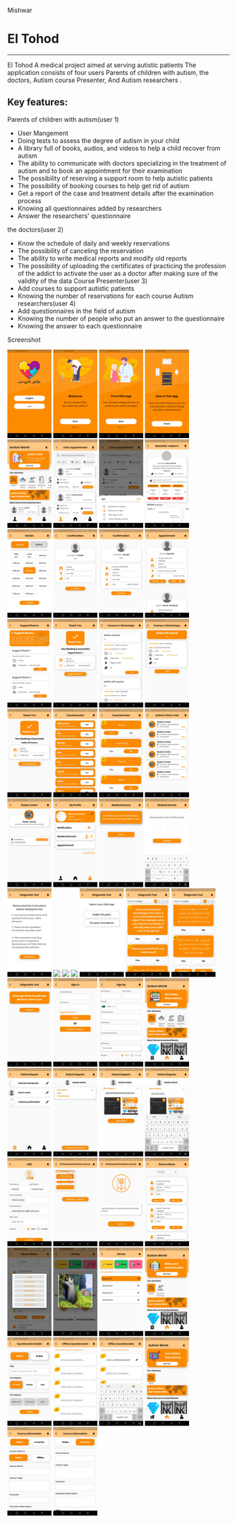 Mishwar
# El Tohod


-----------
El Tohod A medical project aimed at serving autistic patients
The application consists of four users
Parents of children with autism,
the doctors,
Autism course Presenter,
And 
Autism researchers .



 Key features: 
-----------
Parents of children with autism(user 1)
* User Mangement
* Doing tests to assess the degree of autism in your child
* A library full of books, audios, and videos to help a child recover from autism
* The ability to communicate with doctors specializing in the treatment of autism and to book an appointment for their examination
* The possibility of reserving a support room to help autistic patients
* The possibility of booking courses to help get rid of autism
* Get a report of the case and treatment details after the examination process
* Knowing all questionnaires added by researchers
* Answer the researchers' questionnaire 

the doctors(user 2)
* Know the schedule of daily and weekly reservations
* The possibility of canceling the reservation
* The ability to write medical reports and modify old reports
* The possibility of uploading the certificates of practicing the profession of the addict to activate the user as a doctor after making sure of the validity of the data
Course Presenter(user 3)
* Add courses to support autistic patients
* Knowing the number of reservations for each course
Autism researchers(user 4)
* Add questionnaires in the field of autism
* Knowing the number of people who put an answer to the questionnaire
* Knowing the answer to each questionnaire





Screenshot
<p>
  <img src="1.jpg" width="100",height="150" />
 <img src="2.jpg" width="100",height="150" />
 <img src="3.jpg" width="100",height="150" />
 <img src="4.jpg" width="100",height="150" />
 <img src="5.jpg" width="100",height="150" />
  <img src="6.jpg" width="100",height="150" />
 <img src="7.jpg" width="100",height="150" />
 <img src="8.jpg" width="100",height="150" />
 <img src="9.jpg" width="100",height="150" />
 <img src="10.jpg" width="100",height="150" />
  <img src="11.jpg" width="100",height="150" />
 <img src="12.jpg" width="100",height="150" />
 <img src="13.jpg" width="100",height="150" />
 <img src="14.jpg" width="100",height="150" />
 <img src="15.jpg" width="100",height="150" />
  <img src="16.jpg" width="100",height="150" />
 <img src="17.jpg" width="100",height="150" />
 <img src="18.jpg" width="100",height="150" />
 <img src="19.jpg" width="100",height="150" />
 <img src="20.jpg" width="100",height="150" />
  <img src="21.jpg" width="100",height="150" />
 <img src="22.jpg" width="100",height="150" />
 <img src="23.jpg" width="100",height="150" />
 <img src="24.jpg" width="100",height="150" />
 <img src="25.jpg" width="100",height="150" />
  <img src="26.jpg" width="100",height="150" />
 <img src="27.jpg" width="100",height="150" />
 <img src="28.jpg" width="100",height="150" />
 <img src="29.jpg" width="100",height="150" />
 <img src="30.jpg" width="100",height="150" />
  <img src="31.jpg" width="100",height="150" />
 <img src="32.jpg" width="100",height="150" />
 <img src="33.jpg" width="100",height="150" />
 <img src="34.jpg" width="100",height="150" />
 <img src="35.jpg" width="100",height="150" />
  <img src="36.jpg" width="100",height="150" />
 <img src="37.jpg" width="100",height="150" />
 <img src="39.jpg" width="100",height="150" />
 <img src="40.jpg" width="100",height="150" />
 <img src="41.jpg" width="100",height="150" />
  <img src="42.jpg" width="100",height="150" />
 <img src="43.jpg" width="100",height="150" />
 <img src="44.jpg" width="100",height="150" />
 <img src="45.jpg" width="100",height="150" />
 <img src="46.jpg" width="100",height="150" />
  <img src="47.jpg" width="100",height="150" />
 <img src="48.jpg" width="100",height="150" />
 <img src="49.jpg" width="100",height="150" />
 <img src="50.jpg" width="100",height="150" />
 <img src="51.jpg" width="100",height="150" />
 <img src="52.jpg" width="100",height="150" />
 <img src="53.jpg" width="100",height="150" />
 <img src="54.jpg" width="100",height="150" />
  </p>
